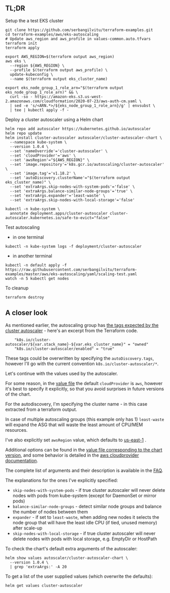 ## TL;DR
Setup the a test EKS cluster
```
git clone https://github.com/serbangilvitu/terraform-examples.git
cd terraform-examples/aws/eks-autoscaling
# Update aws_region and aws_profile in values-common.auto.tfvars
terraform init
terraform apply

export AWS_REGION=$(terraform output aws_region)
aws eks \
  --region ${AWS_REGION} \
  --profile $(terraform output aws_profile) \
  update-kubeconfig \
  --name $(terraform output eks_cluster_name)

export eks_node_group_1_role_arn="$(terraform output eks_node_group_1_role_arn)" && \
  curl -so - https://amazon-eks.s3.us-west-2.amazonaws.com/cloudformation/2020-07-23/aws-auth-cm.yaml \
  | sed -e 's/<ARN.*>/${eks_node_group_1_role_arn}/g' | envsubst \
  | tee | kubectl apply -f -
```
Deploy a cluster autoscaler using a Helm chart
```
helm repo add autoscaler https://kubernetes.github.io/autoscaler
helm repo update
helm install cluster-autoscaler autoscaler/cluster-autoscaler-chart \
  --namespace kube-system \
  --version 1.0.4 \
  --set 'nameOverride'='cluster-autoscaler' \
  --set 'cloudProvider'='aws' \
  --set 'awsRegion'="${AWS_REGION}" \
  --set 'image.repository'='k8s.gcr.io/autoscaling/cluster-autoscaler' \
  --set 'image.tag'='v1.18.2' \
  --set 'autoDiscovery.clusterName'="$(terraform output eks_cluster_name)" \
  --set 'extraArgs.skip-nodes-with-system-pods'='false' \
  --set 'extraArgs.balance-similar-node-groups'='true' \
  --set 'extraArgs.expander'='least-waste' \
  --set 'extraArgs.skip-nodes-with-local-storage'='false'

kubectl -n kube-system \
  annotate deployment.apps/cluster-autoscaler cluster-autoscaler.kubernetes.io/safe-to-evict="false"
```

Test autoscaling
* in one terminal
```
kubectl -n kube-system logs -f deployment/cluster-autoscaler
```
* in another terminal
```
kubectl -n default apply -f https://raw.githubusercontent.com/serbangilvitu/terraform-examples/master/aws/eks-autoscaling/yaml/scaling-test.yaml
watch -n 5 kubectl get nodes
```

To cleanup
```
terraform destroy
```

## A closer look

As mentioned earlier, the autoscaling group has [the tags expected by the cluster autoscaler](https://github.com/serbangilvitu/terraform-examples/blob/master/aws/eks-autoscaling/main.tf#L196) - here's an excerpt from the Terraform code.
```
    "k8s.io/cluster-autoscaler/${var.stack_name}-${var.eks_cluster_name}" = "owned"
    "k8s.io/cluster-autoscaler/enabled" = "true"
```

These tags could be overwritten by specifying the `autoDiscovery.tags`, however I'll go with the current convention `k8s.io/cluster-autoscaler/*`.

Let's continue with the values used by the autoscaler.

For some reason, in the [value file](https://github.com/kubernetes/autoscaler/blob/cluster-autoscaler-chart-1.0.4/charts/cluster-autoscaler-chart/values.yaml#L93) the default `cloudProvider` is `aws`, however it's best to specify it explicitly, so that you avoid surprises in future versions of the chart.

For the autodiscovery, I'm specifying the cluster name - in this case extracted from a terraform output.

In case of multiple autoscaling groups (this example only has 1) `least-waste` will expand the ASG that will waste the least amount of CPU/MEM resources.

I've also explicitly set `awsRegion` value, which defaults to [us-east-1](
https://github.com/kubernetes/autoscaler/blob/cluster-autoscaler-chart-1.0.4/charts/cluster-autoscaler-chart/values.yaml#L48) .

Additional options can be found in the [value file corresponding to the chart version](
https://github.com/kubernetes/autoscaler/blob/cluster-autoscaler-chart-1.0.4/charts/cluster-autoscaler-chart/values.yaml#L112), and some behavior is detailed in the [aws cloudprovider documentation](https://github.com/kubernetes/autoscaler/blob/master/cluster-autoscaler/cloudprovider/aws/README.md).

The complete list of arguments and their description is available in the [FAQ](https://github.com/kubernetes/autoscaler/blob/master/cluster-autoscaler/FAQ.md).

The explanations for the ones I've explicitly specified:
* `skip-nodes-with-system-pods` - if true cluster autoscaler will never delete nodes with pods from kube-system (except for DaemonSet or mirror pods)
* `balance-similar-node-groups` - detect similar node groups and balance the number of nodes between them
* `expander` - if set to `least-waste`, when adding new nodes it selects the node group that will have the least idle CPU (if tied, unused memory) after scale-up
* `skip-nodes-with-local-storage` - if true cluster autoscaler will never delete nodes with pods with local storage, e.g. EmptyDir or HostPath

To check the chart's default extra arguments of the autoscaler:
```
helm show values autoscaler/cluster-autoscaler-chart \
  --version 1.0.4 \
  | grep 'extraArgs:' -A 20
```

To get a list of the user supplied values (which overwrite the defaults):
```
helm get values cluster-autoscaler
```